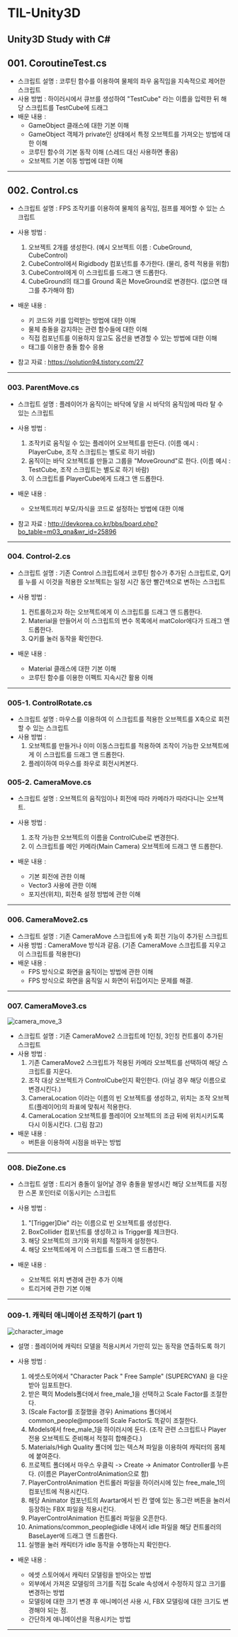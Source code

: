 # TIL-Unity3D
 Unity3D Study with C#
-----------------------------------------
## 001. CoroutineTest.cs
 * 스크립트 설명 : 코루틴 함수를 이용하여 물체의 좌우 움직임을 지속적으로 제어한 스크립트
 * 사용 방법 : 하이러시에서 큐브를 생성하여 "TestCube" 라는 이름을 입력한 뒤 해당 스크립트를 TestCube에 드래그
 * 배운 내용 :
	- GameObject 클래스에 대한 기본 이해
	- GameObject 객체가 private인 상태에서 특정 오브젝트를 가져오는 방법에 대한 이해
	- 코루틴 함수의 기본 동작 이해 (스레드 대신 사용하면 좋음)
	- 오브젝트 기본 이동 방법에 대한 이해

-----------------------------------------
## 002. Control.cs
 * 스크립트 설명 : FPS 조작키를 이용하여 물체의 움직임, 점프를 제어할 수 있는 스크립트
 * 사용 방법 : 
	1. 오브젝트 2개를 생성한다. (예시 오브젝트 이름 : CubeGround, CubeControl)
	2. CubeControl에서 Rigidbody 컴포넌트를 추가한다. (물리, 중력 적용을 위함)
	3. CubeControl에게 이 스크립트를 드래그 앤 드롭한다.
	4. CubeGround의 태그를 Ground 혹은 MoveGround로 변경한다. (없으면 태그를 추가해야 함)

 * 배운 내용 :
	- 키 코드와 키를 입력받는 방법에 대한 이해
	- 물체 충돌을 감지하는 관련 함수들에 대한 이해
	- 직접 컴포넌트를 이용하지 않고도 옵션을 변경할 수 있는 방법에 대한 이해
	- 태그를 이용한 충돌 함수 응용

 * 참고 자료 : https://solution94.tistory.com/27

-----------------------------------------
### 003. ParentMove.cs
 * 스크립트 설명 : 플레이어가 움직이는 바닥에 닿을 시 바닥의 움직임에 따라 탈 수 있는 스크립트
 * 사용 방법 : 
	1. 조작키로 움직일 수 있는 플레이어 오브젝트를 만든다. (이름 예시 : PlayerCube, 조작 스크립트는 별도로 하기 바람) 
	2. 움직이는 바닥 오브젝트를 만들고 그룹을 "MoveGround"로 한다. (이름 예시 : TestCube, 조작 스크립트는 별도로 하기 바람)
	3. 이 스크립트를 PlayerCube에게 드래그 앤 드롭한다.

 * 배운 내용 : 
	- 오브젝트끼리 부모/자식을 코드로 설정하는 방법에 대한 이해

 * 참고 자료 : http://devkorea.co.kr/bbs/board.php?bo_table=m03_qna&wr_id=25896

-----------------------------------------
### 004. Control-2.cs
 * 스크립트 설명 : 기존 Control 스크립트에서 코루틴 함수가 추가된 스크립트로, Q키를 누를 시 이것을 적용한 오브젝트는 일정 시간 동안 빨간색으로 변하는 스크립트
 * 사용 방법 : 
	1. 컨트롤하고자 하는 오브젝트에게 이 스크립트를 드래그 앤 드롭한다.
	2. Material을 만들어서 이 스크립트의 변수 목록에서 matColor에다가 드래그 앤 드롭한다.
	3. Q키를 눌러 동작을 확인한다.

 * 배운 내용 :
	- Material 클래스에 대한 기본 이해
	- 코루틴 함수를 이용한 이펙트 지속시간 활용 이해

-----------------------------------------
### 005-1. ControlRotate.cs
 * 스크립트 설명 : 마우스를 이용하여 이 스크립트를 적용한 오브젝트를 X축으로 회전할 수 있는 스크립트
 * 사용 방법 : 
	1. 오브젝트를 만들거나 이미 이동스크립트를 적용하여 조작이 가능한 오브젝트에게 이 스크립트를 드래그 앤 드롭한다.
	2. 플레이하여 마우스를 좌우로 회전시켜본다.

### 005-2. CameraMove.cs
 * 스크립트 설명 : 오브젝트의 움직임이나 회전에 따라 카메라가 따라다니는 오브젝트.
 * 사용 방법 : 
	1. 조작 가능한 오브젝트의 이름을 ControlCube로 변경한다.
	2. 이 스크립트를 메인 카메라(Main Camera) 오브젝트에 드래그 앤 드롭한다.

 * 배운 내용 : 
	- 기본 회전에 관한 이해
	- Vector3 사용에 관한 이해
	- 포지션(위치), 회전축 설정 방법에 관한 이해

-----------------------------------------
### 006. CameraMove2.cs
 * 스크립트 설명 : 기존 CameraMove 스크립트에 y축 회전 기능이 추가된 스크립트
 * 사용 방법 : CameraMove 방식과 같음. (기존 CameraMove 스크립트를 지우고 이 스크립트를 적용한다)
 * 배운 내용 : 
	- FPS 방식으로 화면을 움직이는 방법에 관한 이해 
	- FPS 방식으로 화면을 움직일 시 화면이 뒤집어지는 문제를 해결.

-----------------------------------------
### 007. CameraMove3.cs
 ![camera_move_3](./Script/007/example_007_0.PNG)
 * 스크립트 설명 : 기존 CameraMove2 스크립트에 1인칭, 3인칭 컨트롤이 추가된 스크립트
 * 사용 방법 : 
	1. 기존 CameraMove2 스크립트가 적용된 카메라 오브젝트를 선택하여 해당 스크립트를 지운다.
	2. 조작 대상 오브젝트가 ControlCube인지 확인한다. (아닐 경우 해당 이름으로 변경시킨다.)
	3. CameraLocation 이라는 이름의 빈 오브젝트를 생성하고, 위치는 조작 오브젝트(플레이어)의 좌표에 맞춰서 적용한다.
	4. CameraLocation 오브젝트를 플레이어 오브젝트의 조금 뒤에 위치시키도록 다시 이동시킨다. (그림 참고)
 * 배운 내용 : 
	- 버튼을 이용하여 시점을 바꾸는 방법

-----------------------------------------
### 008. DieZone.cs
 * 스크립트 설명 : 트리거 충돌이 일어날 경우 충돌을 발생시킨 해당 오브젝트를 지정한 스폰 포인터로 이동시키는 스크립트
 * 사용 방법 : 
	1. "[Trigger]Die" 라는 이름으로 빈 오브젝트를 생성한다.
	2. BoxCollider 컴포넌트를 생성하고 is Trigger를 체크한다.
	3. 해당 오브젝트의 크기와 위치를 적절하게 설정한다. 
	4. 해당 오브젝트에게 이 스크립트를 드래그 앤 드롭한다.

 * 배운 내용 :
	- 오브젝트 위치 변경에 관한 추가 이해
	- 트리거에 관한 기본 이해

-----------------------------------------
### 009-1. 캐릭터 애니메이션 조작하기 (part 1)
 ![character_image](./Script/009/charmodel.PNG)
 * 설명 : 플레이어에 캐릭터 모델을 적용시켜서 가만히 있는 동작을 연출하도록 하기
 * 사용 방법 : 
	 1. 에셋스토어에서 "Character Pack " Free Sample" (SUPERCYAN) 을 다운받아 임포트한다.
	 2. 받은 팩의 Models폴더에서 free_male_1을 선택하고 Scale Factor를 조절한다.
	 3. (Scale Factor를 조절했을 경우) Animations 폴더에서 common_people@mpose의 Scale Factor도 똑같이 조절한다.
	 4. Models에서 free_male_1을 하이러시에 둔다. (조작 관련 스크립트나 Player 전용 오브젝트도 준비해서 적절히 합해준다.)
	 5. Materials/High Quality 폴더에 있는 텍스쳐 파일을 이용하여 캐릭터의 몸체에 붙여준다.
	 6. 프로젝트 폴더에서 마우스 우클릭 -> Create -> Animator Controller를 누른다. (이름은 PlayerControlAnimation으로 함)
	 7. PlayerControlAnimation 컨트롤러 파일을 하이러시에 있는 free_male_1의 컴포넌트에 적용시킨다.
	 8. 해당 Animator 컴포넌트의 Avartar에서 빈 칸 옆에 있는 동그란 버튼을 눌러서 등장하는 FBX 파일을 적용시킨다.
	 9. PlayerControlAnimation 컨트롤러 파일을 오픈한다.
	10. Animations/common_people@idle 내에서 idle 파일을 해당 컨트롤러의 BaseLayer에 드래그 앤 드롭한다.
	11. 실행을 눌러 캐릭터가 idle 동작을 수행하는지 확인한다.

 * 배운 내용 : 
	- 에셋 스토어에서 캐릭터 모델링을 받아오는 방법
	- 외부에서 가져온 모델링의 크기를 직접 Scale 속성에서 수정하지 않고 크기를 변경하는 방법
	- 모델링에 대한 크기 변경 후 애니메이션 사용 시, FBX 모델링에 대한 크기도 변경해야 되는 점.
	- 간단하게 애니메이션을 적용시키는 방법

-----------------------------------------